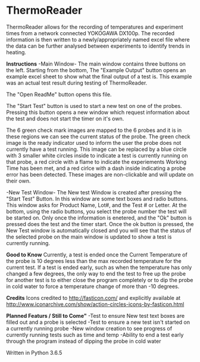 # ThermoReader

ThermoReader allows for the recording of temperatures and experiment times from a network connected YOKOGAWA DX100p.  The recorded information is then written to a newly/appropriately named excel file where the data can be further analysed between experiments to identify trends in heating.

**Instructions**
  -Main Window-
The main window contains three buttons on the left.  Starting from the bottom, The "Example Output" button opens an example excel sheet to show what the final output of a test is.  This example was an actual test result during testing of ThermoReader.

The "Open ReadMe" button opens this file.

The "Start Test" button is used to start a new test on one of the probes.  Pressing this button opens a new window which request information about the test and does not start the timer on it's own.

The 6 green check mark images are mapped to the 6 probes and it is in these regions we can see the current status of the probe.  The green check image is the ready indicator used to inform the user the probe does not currently have a test running.  This image can be replaced by a blue circle with 3 smaller white circles inside to indicate a test is currently running on that probe, a red circle with a flame to indicate the experiements Working Time has been met, and a red cirlce with a dash inside indicating a probe error has been detected.  These images are non-clickable and will update on their own.

  -New Test Window-
The New test Window is created after pressing the "Start Test" Button.  In this window are some text boxes and radio buttons.  This window asks for Product Name, Lot#, and the Test # or Letter.  At the bottom, using the radio buttons, you select the probe number the test will be started on.  Only once the information is enetered, and the "Ok" button is pressed does the test and the timer start. Once the ok button is pressed, the New Test window is automatically closed and you will see that the status of the selected probe on the main window is updated to show a test is currently running.

**Good to Know**
Currently, a test is ended once the Current Temperature of the probe is 10 degrees less than the max recorded temperature for the current test.  If a test is ended early, such as when the temperature has only changed a few degrees, the only way to end the test to free up the probe for another test is to either close the program completely or to dip the probe in cold water to force a temperature change of more than -10 degrees.

**Credits**
Icons credited to http://fasticon.com/ and explicitly available at http://www.iconarchive.com/show/action-circles-icons-by-fasticon.html

**Planned Featurs / Still to Come"**
-Test to ensure New test text boxes are filled out and a probe is selected
-Test to ensure a new test isn't started on a currently running probe
-New window creation to see progress of currently running tests such as time and temp
-Ability to end a test early through the program instead of dipping the probe in cold water

Written in Python 3.6.5
